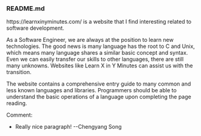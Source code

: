 <h3>README.md </h3>

<p>https://learnxinyminutes.com/ is a website that I find interesting related to software development. </p>
<p>As a Software Engineer, we are always at the position to learn new technologies. The good news is many language has the root to C and Unix, which means many language shares a similar basic concept and syntax. Even we can easily transfer our skills to other languages, there are still many unknowns. Websites like Learn X in Y Minutes can assist us with the transition.</p>
<p>The website contains a comprehensive entry guide to many common and less known languages and libraries. Programmers should be able to understand the basic operations of a language upon completing the page reading. </p>

Comment:
- Really nice paragraph! --Chengyang Song
